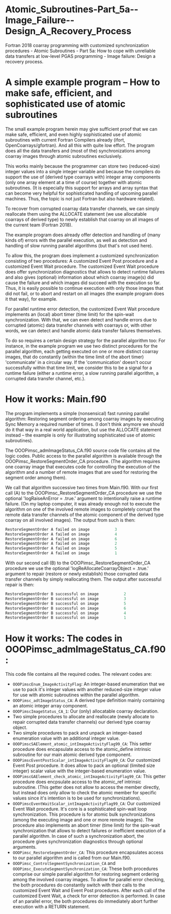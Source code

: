 # Atomic_Subroutines-Part_5a--Image_Failure--Design_A_Recovery_Process
Fortran 2018 coarray programming with customized synchronization procedures - Atomic Subroutines - Part 5a: How to cope with unreliable data transfers at low-level PGAS programming - Image failure: Design a recovery process. 

# A simple example program – How to make safe, efficient, and sophisticated use of atomic subroutines

The small example program herein may give sufficient proof that we can make safe, efficient, and even highly sophisticated use of atomic subroutines with current Fortran Compilers already (ifort, OpenCoarrays/gfortran). And all this with quite low effort. The program does all the data transfers and (most of the) synchronizations among coarray images through atomic subroutines exclusively.<br />

This works mainly because the programmer can store two (reduced-size) integer values into a single integer variable and because the compilers do support the use of (derived type coarrays with) integer array components (only one array element at a time of course) together with atomic subroutines. (It is especially this support for arrays and array syntax that can become very helpful for sophisticated handling of upcoming parallel machines. Thus, the topic is not just Fortran but also hardware related).<br />

To recover from corrupted coarray data transfer channels, we can simply reallocate them using the ALLOCATE statement (we use allocatable coarrays of derived type) to newly establish that coarray on all images of the current team (Fortran 2018).<br />

The example program does already offer detection and handling of (many kinds of) errors with the parallel execution, as well as detection and handling of slow running parallel algorithms (but that's not used here). <br />

To allow this, the program does implement a customized synchronization consisting of two procedures: A customized Event Post procedure and a customized Event Wait procedure. The customized Event Wait procedure does offer synchronization diagnostics that allows to detect runtime failures and also gives (optional) information about which coarray image(s) did cause the failure and which images did succeed with the execution so far. Thus, it is easily possible to continue execution with only those images that did not fail, or to abort and restart on all images (the example program does it that way), for example.<br />

For parallel runtime error detection, the customized Event Wait procedure implements an (local) abort timer (time limit) for the spin-wait synchronization. With that, we can even detect and handle errors due to corrupted (atomic) data transfer channels with coarrays or, with other words, we can detect and handle atomic data transfer failures themselves.<br />

To do so requires a certain design strategy for the parallel algorithm too: For instance, in the example program we use two distinct procedures for the parallel algorithm, each getting executed on one or more distinct coarray images, that do constantly (within the time limit of the abort timer) 'communicate' in a circular way. If the 'communication' doesn't occur successfully within that time limit, we consider this to be a signal for a runtime failure (either a runtime error, a slow running parallel algorithm, a corrupted data transfer channel, etc.).<br />

# How it works: Main.f90

The program implements a simple (nonsensical) fast running parallel algorithm: Restoring segment ordering among coarray images by executing Sync Memory a required number of times. (I don't think anymore we should do it that way in a real world application, but use the ALLOCATE statement instead – the example is only for illustrating sophisticated use of atomic subroutines).<br />

The OOOPimsc_admImageStatus_CA.f90 source code file contains all the logic codes. Public access to the parallel algorithm is available through the OOOPimsc_RestoreSegmentOrder_CA procedure. (The algorithm requires one coarray image that executes code for controlling the execution of the algorithm and a number of remote images that are used for restoring the segment order among them).<br />

We call that algorithm successive two times from Main.f90. With our first call (A) to the  OOOPimsc_RestoreSegmentOrder_CA procedure we use the optional 'logRaiseAnError = .true.' argument to intentionally raise a runtime failure. (On my laptop computer, it was already enough not to execute the algorithm on one of the involved remote images to completely corrupt the remote data transfer channels of the atomic component of the derived type coarray on all involved images). The output from such is then:<br />
```fortran
RestoreSegmentOrder A failed on image           3
RestoreSegmentOrder A failed on image           4
RestoreSegmentOrder A failed on image           6
RestoreSegmentOrder A failed on image           2
RestoreSegmentOrder A failed on image           5
RestoreSegmentOrder A failed on image           1
```

With our second call  (B)  to the  OOOPimsc_RestoreSegmentOrder_CA procedure we use the optional 'logReAllocateCoarrayObject = .true.' argument to repair (restore or newly establish) those corrupted data transfer channels by simply reallocating them. The output after successful repair is then:<br />
```fortran
RestoreSegmentOrder B successful on image           2
RestoreSegmentOrder B successful on image           3
RestoreSegmentOrder B successful on image           5
RestoreSegmentOrder B successful on image           6
RestoreSegmentOrder B successful on image           4
RestoreSegmentOrder B successful on image           1
```

# How it works: The codes in OOOPimsc_admImageStatus_CA.f90:

This code file contains all the required codes. The relevant codes are:<br />

- ```OOOPimscEnum_ImageActivityFlag```: An integer-based enumeration that we use to pack it's integer values with another reduced-size integer value for use with atomic subroutines within the parallel algorithm.
- ```OOOPimsc_adtImageStatus_CA```: A derived type definition mainly containing an atomic integer array component.
- ```OOOPimscImageStatus_CA_1```: Our (only) allocatable coarray declaration.
- Two simple procedures to allocate and reallocate (newly allocate to repair corrupted data transfer channels) our derived type coarray object.
- Two simple procedures to pack and unpack an integer-based enumeration value with an additional integer value.
- ```OOOPimscSAElement_atomic_intImageActivityFlag99_CA```: This setter procedure does encapsulate access to the atomic_define intrinsic subroutine for our main atomic derived type component.
- ```OOOPimscEventPostScalar_intImageActivityFlag99_CA```: Our customized Event Post procedure. It does allow to pack an optional (limited size integer) scalar value with the integer-based enumeration value.
- ```OOOPimscGAElement_check_atomic_intImageActivityFlag99_CA```: This getter procedure does encpsulate access to the atomic_ref intrinsic subroutine. (This getter does not allow to access the member directly, but instead does only allow to check the atomic member for specific values since it's intention is to be used for synchronizations).
- ```OOOPimscEventWaitScalar_intImageActivityFlag99_CA```: Our customized Event Wait procedure. It's core is a sophisticated spin-wait loop synchronization. This procedure is for atomic bulk synchronizations (among the executing image and one or more remote images). The procedure also implements an abort timer (time limit) for the spin-wait synchronization that allows to detect failures or inefficient execution of a parallel algorithm. In case of such a synchronization abort, the procedure gives synchronization diagnostics through optional arguments.
- ```OOOPimsc_RestoreSegmentOrder_CA```: This procedure encapsulates access to our parallel algorithm and is called from our Main.f90.
- ```OOOPimsc_ControlSegmentSynchronization_CA``` and ```OOOPimsc_ExecuteSegmentSynchronization_CA```: These both procedures comprise our simple parallel algorithm for restoring segment ordering among the involved coarray images. To allow for parallel error checking, the both procedures do constantly switch with their calls to the customized Event Wait and Event Post procedures. After each call of the customized Event Wait, a check for error detection is performed. In case of an parallel error, the both procedures do immediately abort further execution with a RETURN statement.
